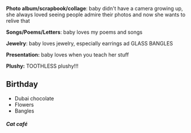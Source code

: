 **Photo album/scrapbook/collage**: baby didn't have a camera growing up, she always loved seeing people admire their photos and now she wants to relive that

**Songs/Poems/Letters**: baby loves my poems and songs

**Jewelry**: baby loves jewelry, especially earrings ad GLASS BANGLES

**Presentation:** baby loves when you teach her stuff

**Plushy:** TOOTHLESS plushy!!!

## Birthday
- Dubai chocolate
- Flowers
- Bangles
##### Cat café
